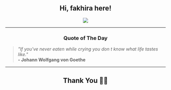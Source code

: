 <h2 align="center"> Hi, fakhira here!</h2>

<p align="center">
<a href="https://github.com/fakhiralkda" alt="github streak"><img src="https://dvst-streak.herokuapp.com/?user=fakhiralkda&theme=tokyonight&fire=DD472C"></a>
</p>

<hr>
<h3 align="center">Quote of The Day</h3>
<p align="center">
<blockquote>
<i>"If you've never eaten while crying you don t know what life tastes like."</i>
<br>
<b>- Johann Wolfgang von Goethe</b>
</blockquote>
</p>


<hr>
<h2 align="center">Thank You 🙏🏼</h2>
